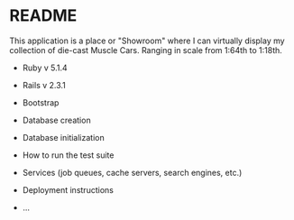 # README

This application is a place or "Showroom" where I can virtually display my collection of die-cast Muscle Cars. Ranging in scale from 1:64th to 1:18th.


* Ruby v 5.1.4

* Rails v 2.3.1

* Bootstrap

* Database creation

* Database initialization

* How to run the test suite

* Services (job queues, cache servers, search engines, etc.)

* Deployment instructions

* ...
